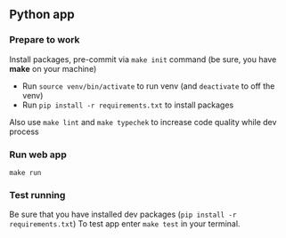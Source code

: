 ## Python app

### Prepare to work
Install packages, pre-commit via `make init` command (be sure, you have **make** on your machine)
- Run `source venv/bin/activate` to run venv (and `deactivate` to off the venv)
- Run `pip install -r requirements.txt` to install packages

Also use `make lint` and `make typechek` to increase code quality while dev process

### Run web app
`make run`

### Test running
Be sure that you have installed dev packages (`pip install -r requirements.txt`)
To test app enter `make test` in your terminal.
